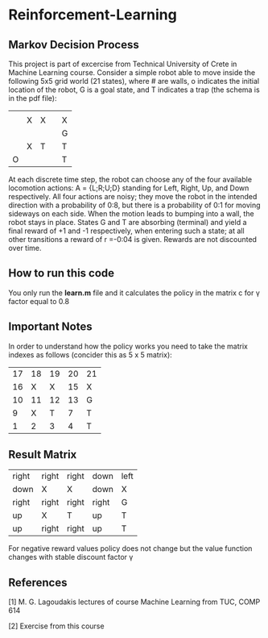 # Reinforcement-Learning

## Markov Decision Process 

This project is part of excercise from Technical University of Crete in Machine Learning course. 
Consider a simple robot able to move inside the following 5x5 grid world (21 states), where # are
walls, o indicates the initial location of the robot, G is a goal state, and T indicates a trap (the schema is in the pdf file):

|  |  |  |  |  |
| --- | --- |--- |--- |--- |
|  | | |  | |
| | X| X|| X|
|  || |  | G|
|  | X| T| | T|
| O | | |  | T|

At each discrete time step, the robot can choose any of the four available locomotion actions: A = {L;R;U;D} 
standing for Left, Right, Up, and Down respectively. All four actions are noisy; they
move the robot in the intended direction with a probability of 0:8, but there is a probability of 0:1
for moving sideways on each side. When the motion leads to bumping into a wall, the robot stays in
place. States G and T are absorbing (terminal) and yield a final reward of +1 and -1 respectively,
when entering such a state; at all other transitions a reward of r =-0:04 is given. Rewards are not
discounted over time.

## How to run this code

You only run the **learn.m** file and it calculates the policy in the matrix c for γ factor equal to 0.8

## Important Notes

In order to understand how the policy works you need to take the matrix indexes as follows (concider this as 5 x 5 matrix):

|  |  |  |  |  |
| --- | --- |--- |--- |--- |
| 17 | 18| 19| 20 | 21|
| 16 | X| X| 15 | X|
| 10 |11| 12| 13 | G|
| 9 | X| T| 7 | T|
| 1 | 2| 3| 4 | T|


## Result Matrix

|  |  |  |  |  |
| --- | --- |--- |--- |--- |
| right | right| right| down | left|
| down | X| X| down | X|
| right |right| right| right| G|
| up | X| T| up | T|
| up | right| right| up | T|

For negative reward values policy does not change but the value function changes with stable discount factor γ

## References

[1] M. G. Lagoudakis lectures of course Machine Learning from TUC, COMP 614

[2] Exercise from this course
